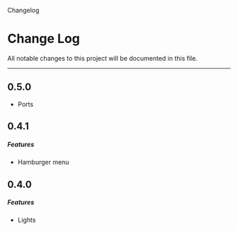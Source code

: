 Changelog

# Change Log
All notable changes to this project will be documented in this file.

---

## 0.5.0
  * Ports

## 0.4.1

##### Features
  * Hamburger menu

## 0.4.0

##### Features
  * Lights
